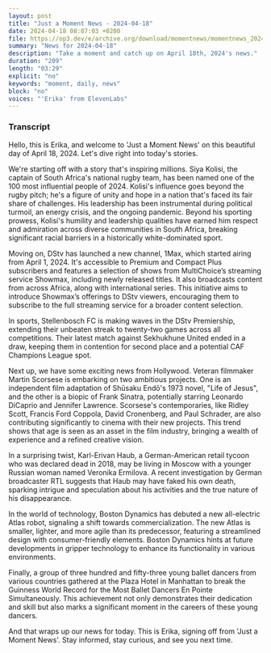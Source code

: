 ```yaml
---
layout: post
title: "Just a Moment News - 2024-04-18"
date: 2024-04-18 08:07:03 +0200
file: https://op3.dev/e/archive.org/download/momentnews/momentnews_2024-04-18.mp3
summary: "News for 2024-04-18"
description: "Take a moment and catch up on April 18th, 2024's news."
duration: "209"
length: "03:29"
explicit: "no"
keywords: "moment, daily, news"
block: "no"
voices: "'Erika' from ElevenLabs"
---
```


### Transcript

Hello, this is Erika, and welcome to 'Just a Moment News' on this beautiful day of April 18, 2024. Let's dive right into today's stories.

We're starting off with a story that's inspiring millions. Siya Kolisi, the captain of South Africa's national rugby team, has been named one of the 100 most influential people of 2024. Kolisi's influence goes beyond the rugby pitch; he's a figure of unity and hope in a nation that's faced its fair share of challenges. His leadership has been instrumental during political turmoil, an energy crisis, and the ongoing pandemic. Beyond his sporting prowess, Kolisi's humility and leadership qualities have earned him respect and admiration across diverse communities in South Africa, breaking significant racial barriers in a historically white-dominated sport.

Moving on, DStv has launched a new channel, 1Max, which started airing from April 1, 2024. It's accessible to Premium and Compact Plus subscribers and features a selection of shows from MultiChoice’s streaming service Showmax, including newly released titles. It also broadcasts content from across Africa, along with international series. This initiative aims to introduce Showmax’s offerings to DStv viewers, encouraging them to subscribe to the full streaming service for a broader content selection.

In sports, Stellenbosch FC is making waves in the DStv Premiership, extending their unbeaten streak to twenty-two games across all competitions. Their latest match against Sekhukhune United ended in a draw, keeping them in contention for second place and a potential CAF Champions League spot.

Next up, we have some exciting news from Hollywood. Veteran filmmaker Martin Scorsese is embarking on two ambitious projects. One is an independent film adaptation of Shūsaku Endō's 1973 novel, "Life of Jesus", and the other is a biopic of Frank Sinatra, potentially starring Leonardo DiCaprio and Jennifer Lawrence. Scorsese's contemporaries, like Ridley Scott, Francis Ford Coppola, David Cronenberg, and Paul Schrader, are also contributing significantly to cinema with their new projects. This trend shows that age is seen as an asset in the film industry, bringing a wealth of experience and a refined creative vision.

In a surprising twist, Karl-Erivan Haub, a German-American retail tycoon who was declared dead in 2018, may be living in Moscow with a younger Russian woman named Veronika Ermilova. A recent investigation by German broadcaster RTL suggests that Haub may have faked his own death, sparking intrigue and speculation about his activities and the true nature of his disappearance.

In the world of technology, Boston Dynamics has debuted a new all-electric Atlas robot, signaling a shift towards commercialization. The new Atlas is smaller, lighter, and more agile than its predecessor, featuring a streamlined design with consumer-friendly elements. Boston Dynamics hints at future developments in gripper technology to enhance its functionality in various environments.

Finally, a group of three hundred and fifty-three young ballet dancers from various countries gathered at the Plaza Hotel in Manhattan to break the Guinness World Record for the Most Ballet Dancers En Pointe Simultaneously. This achievement not only demonstrates their dedication and skill but also marks a significant moment in the careers of these young dancers.

And that wraps up our news for today. This is Erika, signing off from 'Just a Moment News'. Stay informed, stay curious, and see you next time.
